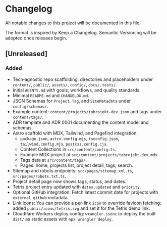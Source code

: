 # Changelog

All notable changes to this project will be documented in this file.

The format is inspired by Keep a Changelog. Semantic Versioning will be adopted once releases begin.

## [Unreleased]
### Added
- Tech‑agnostic repo scaffolding: directories and placeholders under `content/`, `public/`, `assets/`, `config/`, `docs/`, `tests/`.
- Initial `AGENTS.md` with goals, workflows, and quality standards.
- Minimal `README.md` and `CHANGELOG.md`.
- JSON Schemas for `Project`, `Tag`, and `SiteMetadata` under `config/schemas/`.
- Example content: `content/projects/tobrojekt-dev.json` and tags under `content/tags/`.
- ADR template and ADR 0001 documenting the content model and schemas.
- Astro scaffold with MDX, Tailwind, and Pagefind integration:
  - `package.json`, `astro.config.mjs`, `tsconfig.json`, `tailwind.config.mjs`, `postcss.config.cjs`.
  - Content Collections in `src/content/config.ts`.
  - Example MDX project at `src/content/projects/tobrojekt-dev.mdx`.
  - Tags data at `src/content/tags/`.
  - Pages: home, projects list, project detail, tags, search.
- Sitemap and robots endpoints: `src/pages/sitemap.xml.ts`, `src/pages/robots.txt.ts`.
- Project detail page now shows tags, status, and dates.
- Tetris project entry updated with `dates.updated` and `priority`.
- Optional GitHub integration: Fetch latest commit date for projects with `external.github` metadata.
 - Link icons: You can provide a per-link `icon` to override favicon fetching; added `public/icons/tetris.svg` and set it for the Tetris demo link.
 - Cloudflare Workers deploy config: `wrangler.jsonc` to deploy the built `dist/` as static assets with `npx wrangler deploy`.
